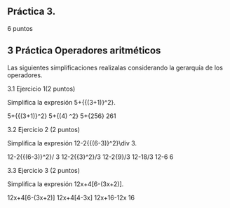 ## Práctica 3. 

6 puntos

## 3 Práctica Operadores aritméticos

Las siguientes simplificaciones realizalas considerando la gerarquía de los operadores.

3.1 Ejercicio 1(2 puntos)

Simplifica la expresión 5+{{(3+1)}^2}.

5+{{(3+1)}^2}
5+{(4) ^2}
5+{256}
261


3.2 Ejercicio 2 (2 puntos)

Simplifica la expresión 12-2{{(6-3)}^2}\div 3.

12-2{{(6-3)}^2}/ 3
12-2{{3}^2}/3
12-2{9}/3
12-18/3
12-6
6

3.3 Ejercicio 3 (2 puntos)

Simplifica la expresión 12x+4[6-(3x+2)].

12x+4[6-(3x+2)]
12x+4[4-3x]
12x+16-12x
16
